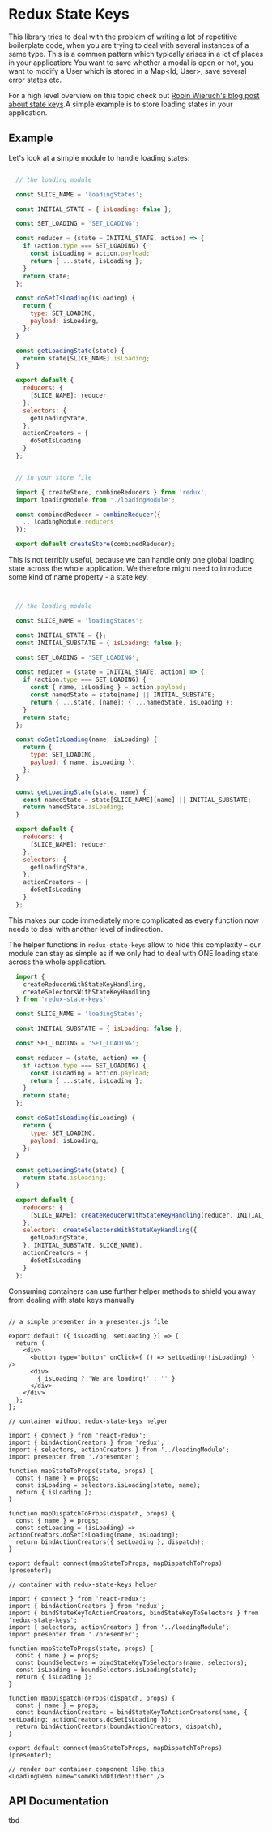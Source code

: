 # Redux State Keys

This library tries to deal with the problem of writing a lot of repetitive boilerplate code, when you are trying to deal with several instances of a same type.
This is a common pattern which typically arises in a lot of places in your application: You want to save whether a modal is open or not, you want to modify a User which is stored in a Map<Id, User>, save several error states etc.

For a high level overview on this topic check out [Robin Wieruch's blog post about state keys](http://www.robinwieruch.de/redux-state-keys/).A simple example is to store loading states in your application.


## Example

Let's look at a simple module to handle loading states:

```javascript

  // the loading module

  const SLICE_NAME = 'loadingStates';

  const INITIAL_STATE = { isLoading: false };

  const SET_LOADING = 'SET_LOADING';

  const reducer = (state = INITIAL_STATE, action) => {
    if (action.type === SET_LOADING) {
      const isLoading = action.payload;
      return { ...state, isLoading };
    }
    return state;
  };

  const doSetIsLoading(isLoading) {
    return {
      type: SET_LOADING,
      payload: isLoading,
    };
  }

  const getLoadingState(state) {
    return state[SLICE_NAME].isLoading;
  }

  export default {
    reducers: {
      [SLICE_NAME]: reducer,
    },
    selectors: {
      getLoadingState,
    },
    actionCreators = {
      doSetIsLoading
    }
  };


  // in your store file

  import { createStore, combineReducers } from 'redux';
  import loadingModule from './loadingModule';

  const combinedReducer = combineReducer({
    ...loadingModule.reducers
  });

  export default createStore(combinedReducer);

```

This is not terribly useful, because we can handle only one global loading state across the whole application.
We therefore might need to introduce some kind of name property - a state key.

```javascript


  // the loading module

  const SLICE_NAME = 'loadingStates';

  const INITIAL_STATE = {};
  const INITIAL_SUBSTATE = { isLoading: false };

  const SET_LOADING = 'SET_LOADING';

  const reducer = (state = INITIAL_STATE, action) => {
    if (action.type === SET_LOADING) {
      const { name, isLoading } = action.payload;
      const namedState = state[name] || INITIAL_SUBSTATE;
      return { ...state, [name]: { ...namedState, isLoading };
    }
    return state;
  };

  const doSetIsLoading(name, isLoading) {
    return {
      type: SET_LOADING,
      payload: { name, isLoading },
    };
  }

  const getLoadingState(state, name) {
    const namedState = state[SLICE_NAME][name] || INITIAL_SUBSTATE;
    return namedState.isLoading;
  }

  export default {
    reducers: {
      [SLICE_NAME]: reducer,
    },
    selectors: {
      getLoadingState,
    },
    actionCreators = {
      doSetIsLoading
    }
  };

```

This makes our code immediately more complicated as every function now needs to deal with another level of indirection.

The helper functions in `redux-state-keys` allow to hide this complexity - our module can stay as simple as if we only had to deal with ONE loading state across the whole application.


```javascript
  import {
    createReducerWithStateKeyHandling,
    createSelectorsWithStateKeyHandling
  } from 'redux-state-keys';

  const SLICE_NAME = 'loadingStates';

  const INITIAL_SUBSTATE = { isLoading: false };

  const SET_LOADING = 'SET_LOADING';

  const reducer = (state, action) => {
    if (action.type === SET_LOADING) {
      const isLoading = action.payload;
      return { ...state, isLoading };
    }
    return state;
  };

  const doSetIsLoading(isLoading) {
    return {
      type: SET_LOADING,
      payload: isLoading,
    };
  }

  const getLoadingState(state) {
    return state.isLoading;
  }

  export default {
    reducers: {
      [SLICE_NAME]: createReducerWithStateKeyHandling(reducer, INITIAL_SUBSTATE),
    },
    selectors: createSelectorsWithStateKeyHandling({
      getLoadingState,
    }, INITIAL_SUBSTATE, SLICE_NAME),
    actionCreators = {
      doSetIsLoading
    }
  };
```

Consuming containers can use further helper methods to shield you away from dealing with state keys manually

```

// a simple presenter in a presenter.js file

export default ({ isLoading, setLoading }) => {
  return (
    <div>
      <button type="button" onClick={ () => setLoading(!isLoading) } />
      <div>
        { isLoading ? 'We are loading!' : '' }
      </div>
    </div>
  );
};

// container without redux-state-keys helper

import { connect } from 'react-redux';
import { bindActionCreators } from 'redux';
import { selectors, actionCreators } from '../loadingModule';
import presenter from './presenter';

function mapStateToProps(state, props) {
  const { name } = props;
  const isLoading = selectors.isLoading(state, name);
  return { isLoading };
}

function mapDispatchToProps(dispatch, props) {
  const { name } = props;
  const setLoading = (isLoading) => actionCreators.doSetIsLoading(name, isLoading);
  return bindActionCreators({ setLoading }, dispatch);
}

export default connect(mapStateToProps, mapDispatchToProps)(presenter);

// container with redux-state-keys helper

import { connect } from 'react-redux';
import { bindActionCreators } from 'redux';
import { bindStateKeyToActionCreators, bindStateKeyToSelectors } from 'redux-state-keys';
import { selectors, actionCreators } from '../loadingModule';
import presenter from './presenter';

function mapStateToProps(state, props) {
  const { name } = props;
  const boundSelectors = bindStateKeyToSelectors(name, selectors);
  const isLoading = boundSelectors.isLoading(state);
  return { isLoading };
}

function mapDispatchToProps(dispatch, props) {
  const { name } = props;
  const boundActionCreators = bindStateKeyToActionCreators(name, { setLoading: actionCreators.doSetIsLoading });
  return bindActionCreators(boundActionCreators, dispatch);
}

export default connect(mapStateToProps, mapDispatchToProps)(presenter);

// render our container component like this
<LoadingDemo name="someKindOfIdentifier" />

```


## API Documentation

tbd